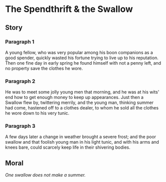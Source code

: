 
# The Spendthrift & the Swallow

## Story


### Paragraph 1

A young fellow, who was very popular among his boon companions as a good spender, quickly wasted his fortune trying to live up to his reputation. Then one fine day in early spring he found himself with not a penny left, and no property save the clothes he wore.



### Paragraph 2

He was to meet some jolly young men that morning, and he was at his wits' end how to get enough money to keep up appearances. Just then a Swallow flew by, twittering merrily, and the young man, thinking summer had come, hastened off to a clothes dealer, to whom he sold all the clothes he wore down to his very tunic.



### Paragraph 3

A few days later a change in weather brought a severe frost; and the poor swallow and that foolish young man in his light tunic, and with his arms and knees bare, could scarcely keep life in their shivering bodies.



## Moral

_One swallow does not make a summer._

